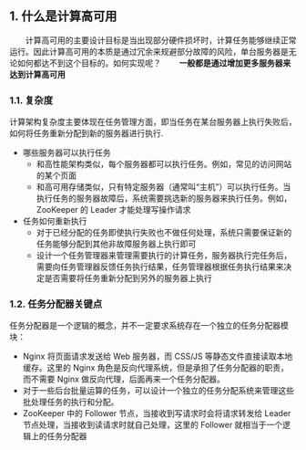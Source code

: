 ## 1. 什么是计算高可用
&emsp;&emsp;计算高可用的主要设计目标是当出现部分硬件损坏时，计算任务能够继续正常运行。因此计算高可用的本质是通过冗余来规避部分故障的风险，单台服务器是无论如何都达不到这个目标的。如何实现呢？
&emsp;&emsp;**一般都是通过增加更多服务器来达到计算高可用**  

### 1.1. 复杂度  
计算架构复杂度主要体现在任务管理方面，即当任务在某台服务器上执行失败后，如何将任务重新分配到新的服务器进行执行.  
* 哪些服务器可以执行任务
  * 和高性能架构类似，每个服务器都可以执行任务。例如，常见的访问网站的某个页面
  * 和高可用存储类似，只有特定服务器（通常叫“主机”）可以执行任务。当执行任务的服务器故障后，系统需要挑选新的服务器来执行任务。例如，ZooKeeper 的 Leader 才能处理写操作请求
* 任务如何重新执行
  * 对于已经分配的任务即使执行失败也不做任何处理，系统只需要保证新的任务能够分配到其他非故障服务器上执行即可
  * 设计一个任务管理器来管理需要执行的计算任务，服务器执行完任务后，需要向任务管理器反馈任务执行结果，任务管理器根据任务执行结果来决定是否需要将任务重新分配到另外的服务器上执行


### 1.2. 任务分配器关键点  
任务分配器是一个逻辑的概念，并不一定要求系统存在一个独立的任务分配器模块：
* Nginx 将页面请求发送给 Web 服务器，而 CSS/JS 等静态文件直接读取本地缓存。这里的 Nginx 角色是反向代理系统，但是承担了任务分配器的职责，而不需要 Nginx 做反向代理，后面再来一个任务分配器。
* 对于一些后台批量运算的任务，可以设计一个独立的任务分配系统来管理这些批处理任务的执行和分配。
* ZooKeeper 中的 Follower 节点，当接收到写请求时会将请求转发给 Leader 节点处理，当接收到读请求时就自己处理，这里的 Follower 就相当于一个逻辑上的任务分配器  

